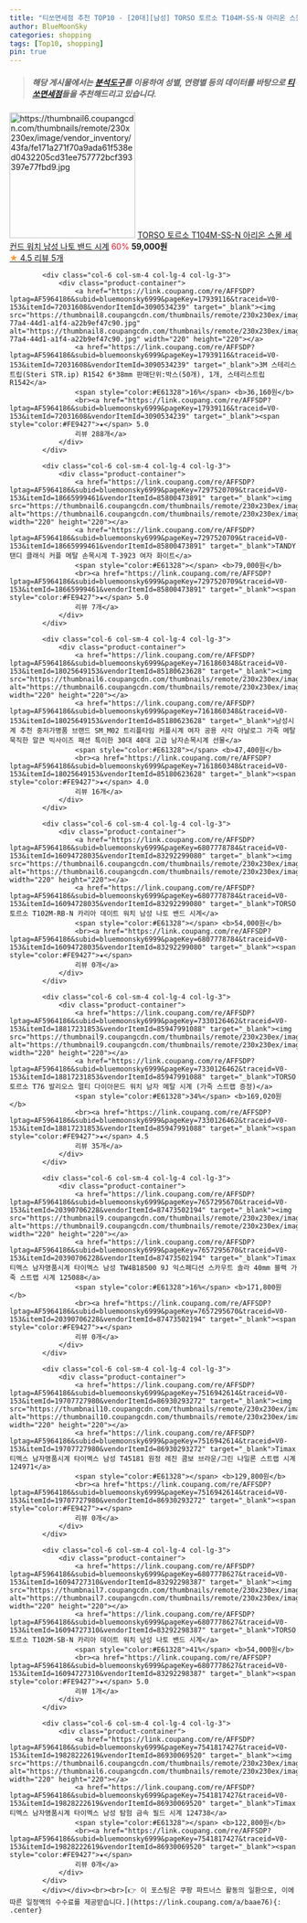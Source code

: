 ```yaml
---
title: "티쏘면세점 추천 TOP10 - [20대][남성] TORSO 토르소 T104M-SS-N 아리온 스몰 세컨드 워치 남성 나토 밴드 시계"
author: BlueMoonSky
categories: shopping
tags: [Top10, shopping]
pin: true
---
```


> ##### 해당 게시물에서는 [**분석도구**](https://itemscout.io/)를 이용하여 **성별**, **연령별** 등의 데이터를 바탕으로 [**티쏘면세점**](https://link.coupang.com/a/baae76)들을 추천해드리고 있습니다.
<div class="container"><div class="row">
            <div class="col-6 col-sm-4 col-lg-4 col-lg-3">
                <div class="product-container">
                    <a href="https://link.coupang.com/re/AFFSDP?lptag=AF5964186&subid=bluemoonsky6999&pageKey=6807777724&traceid=V0-153&itemId=16094723815&vendorItemId=83292294942" target="_blank"><img src="https://thumbnail6.coupangcdn.com/thumbnails/remote/230x230ex/image/vendor_inventory/43fa/fe171a271f70a9ada61f538ed0432205cd31ee757772bcf393397e77fbd9.jpg" alt="https://thumbnail6.coupangcdn.com/thumbnails/remote/230x230ex/image/vendor_inventory/43fa/fe171a271f70a9ada61f538ed0432205cd31ee757772bcf393397e77fbd9.jpg" width="220" height="220"></a>
                    <a href="https://link.coupang.com/re/AFFSDP?lptag=AF5964186&subid=bluemoonsky6999&pageKey=6807777724&traceid=V0-153&itemId=16094723815&vendorItemId=83292294942" target="_blank">TORSO 토르소 T104M-SS-N 아리온 스몰 세컨드 워치 남성 나토 밴드 시계</a>
                    <span style="color:#E61328">60%</span> <b>59,000원</b>
                    <br><a href="https://link.coupang.com/re/AFFSDP?lptag=AF5964186&subid=bluemoonsky6999&pageKey=6807777724&traceid=V0-153&itemId=16094723815&vendorItemId=83292294942" target="_blank"><span style="color:#FE9427">★</span> 4.5
                    리뷰 5개</a>
                </div>
            </div>
            
            <div class="col-6 col-sm-4 col-lg-4 col-lg-3">
                <div class="product-container">
                    <a href="https://link.coupang.com/re/AFFSDP?lptag=AF5964186&subid=bluemoonsky6999&pageKey=17939116&traceid=V0-153&itemId=72031608&vendorItemId=3090534239" target="_blank"><img src="https://thumbnail8.coupangcdn.com/thumbnails/remote/230x230ex/image/vendor_inventory/images/2017/01/12/13/2/56722945-77a4-44d1-a1f4-a22b9ef47c90.jpg" alt="https://thumbnail8.coupangcdn.com/thumbnails/remote/230x230ex/image/vendor_inventory/images/2017/01/12/13/2/56722945-77a4-44d1-a1f4-a22b9ef47c90.jpg" width="220" height="220"></a>
                    <a href="https://link.coupang.com/re/AFFSDP?lptag=AF5964186&subid=bluemoonsky6999&pageKey=17939116&traceid=V0-153&itemId=72031608&vendorItemId=3090534239" target="_blank">3M 스테리스트립(Steri STR.ip) R1542 6*38mm 판매단위:박스(50개), 1개, 스테리스트립 R1542</a>
                    <span style="color:#E61328">16%</span> <b>36,160원</b>
                    <br><a href="https://link.coupang.com/re/AFFSDP?lptag=AF5964186&subid=bluemoonsky6999&pageKey=17939116&traceid=V0-153&itemId=72031608&vendorItemId=3090534239" target="_blank"><span style="color:#FE9427">★</span> 5.0
                    리뷰 288개</a>
                </div>
            </div>
            
            <div class="col-6 col-sm-4 col-lg-4 col-lg-3">
                <div class="product-container">
                    <a href="https://link.coupang.com/re/AFFSDP?lptag=AF5964186&subid=bluemoonsky6999&pageKey=7297520709&traceid=V0-153&itemId=18665999461&vendorItemId=85800473891" target="_blank"><img src="https://thumbnail6.coupangcdn.com/thumbnails/remote/230x230ex/image/vendor_inventory/4494/7872e00f180d44b419e2836c208fe57f961648e76d9649cd79ace2072c34.jpg" alt="https://thumbnail6.coupangcdn.com/thumbnails/remote/230x230ex/image/vendor_inventory/4494/7872e00f180d44b419e2836c208fe57f961648e76d9649cd79ace2072c34.jpg" width="220" height="220"></a>
                    <a href="https://link.coupang.com/re/AFFSDP?lptag=AF5964186&subid=bluemoonsky6999&pageKey=7297520709&traceid=V0-153&itemId=18665999461&vendorItemId=85800473891" target="_blank">TANDY 탠디 클래식 커플 메탈 손목시계 T-3923 여자 화이트</a>
                    <span style="color:#E61328"></span> <b>79,000원</b>
                    <br><a href="https://link.coupang.com/re/AFFSDP?lptag=AF5964186&subid=bluemoonsky6999&pageKey=7297520709&traceid=V0-153&itemId=18665999461&vendorItemId=85800473891" target="_blank"><span style="color:#FE9427">★</span> 5.0
                    리뷰 7개</a>
                </div>
            </div>
            
            <div class="col-6 col-sm-4 col-lg-4 col-lg-3">
                <div class="product-container">
                    <a href="https://link.coupang.com/re/AFFSDP?lptag=AF5964186&subid=bluemoonsky6999&pageKey=7161860348&traceid=V0-153&itemId=18025649153&vendorItemId=85180623628" target="_blank"><img src="https://thumbnail6.coupangcdn.com/thumbnails/remote/230x230ex/image/vendor_inventory/10b8/9ddcb115e28b3654f8f5e18902e7e9e5e88c86232978b30bd0c16564132b.jpg" alt="https://thumbnail6.coupangcdn.com/thumbnails/remote/230x230ex/image/vendor_inventory/10b8/9ddcb115e28b3654f8f5e18902e7e9e5e88c86232978b30bd0c16564132b.jpg" width="220" height="220"></a>
                    <a href="https://link.coupang.com/re/AFFSDP?lptag=AF5964186&subid=bluemoonsky6999&pageKey=7161860348&traceid=V0-153&itemId=18025649153&vendorItemId=85180623628" target="_blank">남성시계 추천 중저가명품 브랜드 SM_M02 트리플타임 커플시계 여자 공용 사각 아날로그 가죽 메탈 묵직한 알큰 빅사이즈 패션 특이한 30대 40대 고급 남자손목시계 선물</a>
                    <span style="color:#E61328"></span> <b>47,400원</b>
                    <br><a href="https://link.coupang.com/re/AFFSDP?lptag=AF5964186&subid=bluemoonsky6999&pageKey=7161860348&traceid=V0-153&itemId=18025649153&vendorItemId=85180623628" target="_blank"><span style="color:#FE9427">★</span> 4.0
                    리뷰 16개</a>
                </div>
            </div>
            
            <div class="col-6 col-sm-4 col-lg-4 col-lg-3">
                <div class="product-container">
                    <a href="https://link.coupang.com/re/AFFSDP?lptag=AF5964186&subid=bluemoonsky6999&pageKey=6807778784&traceid=V0-153&itemId=16094728035&vendorItemId=83292299080" target="_blank"><img src="https://thumbnail6.coupangcdn.com/thumbnails/remote/230x230ex/image/vendor_inventory/f08a/46a2ee88ef139a7ff9af6dfb84cbf444fc1e08b4247b291c9da57a1ba5e0.jpg" alt="https://thumbnail6.coupangcdn.com/thumbnails/remote/230x230ex/image/vendor_inventory/f08a/46a2ee88ef139a7ff9af6dfb84cbf444fc1e08b4247b291c9da57a1ba5e0.jpg" width="220" height="220"></a>
                    <a href="https://link.coupang.com/re/AFFSDP?lptag=AF5964186&subid=bluemoonsky6999&pageKey=6807778784&traceid=V0-153&itemId=16094728035&vendorItemId=83292299080" target="_blank">TORSO 토르소 T102M-RB-N 카리아 데이트 워치 남성 나토 밴드 시계</a>
                    <span style="color:#E61328"></span> <b>54,000원</b>
                    <br><a href="https://link.coupang.com/re/AFFSDP?lptag=AF5964186&subid=bluemoonsky6999&pageKey=6807778784&traceid=V0-153&itemId=16094728035&vendorItemId=83292299080" target="_blank"><span style="color:#FE9427">★</span> 
                    리뷰 0개</a>
                </div>
            </div>
            
            <div class="col-6 col-sm-4 col-lg-4 col-lg-3">
                <div class="product-container">
                    <a href="https://link.coupang.com/re/AFFSDP?lptag=AF5964186&subid=bluemoonsky6999&pageKey=7330126462&traceid=V0-153&itemId=18817231853&vendorItemId=85947991088" target="_blank"><img src="https://thumbnail9.coupangcdn.com/thumbnails/remote/230x230ex/image/vendor_inventory/7705/04ee61b3dfa2908df70fc84bbbd51e7becc08e944b76b76ccafb6723af7c.jpg" alt="https://thumbnail9.coupangcdn.com/thumbnails/remote/230x230ex/image/vendor_inventory/7705/04ee61b3dfa2908df70fc84bbbd51e7becc08e944b76b76ccafb6723af7c.jpg" width="220" height="220"></a>
                    <a href="https://link.coupang.com/re/AFFSDP?lptag=AF5964186&subid=bluemoonsky6999&pageKey=7330126462&traceid=V0-153&itemId=18817231853&vendorItemId=85947991088" target="_blank">TORSO 토르소 T76 발리오스 멀티 다이아몬드 워치 남자 메탈 시계 (가죽 스트랩 증정)</a>
                    <span style="color:#E61328">34%</span> <b>169,020원</b>
                    <br><a href="https://link.coupang.com/re/AFFSDP?lptag=AF5964186&subid=bluemoonsky6999&pageKey=7330126462&traceid=V0-153&itemId=18817231853&vendorItemId=85947991088" target="_blank"><span style="color:#FE9427">★</span> 4.5
                    리뷰 35개</a>
                </div>
            </div>
            
            <div class="col-6 col-sm-4 col-lg-4 col-lg-3">
                <div class="product-container">
                    <a href="https://link.coupang.com/re/AFFSDP?lptag=AF5964186&subid=bluemoonsky6999&pageKey=7657295670&traceid=V0-153&itemId=20390706228&vendorItemId=87473502194" target="_blank"><img src="https://thumbnail9.coupangcdn.com/thumbnails/remote/230x230ex/image/vendor_inventory/e62a/855980e10a02db36f98b73f956c82dcfd01c5f9f3b1da856eafbd7d6ca0d.jpg" alt="https://thumbnail9.coupangcdn.com/thumbnails/remote/230x230ex/image/vendor_inventory/e62a/855980e10a02db36f98b73f956c82dcfd01c5f9f3b1da856eafbd7d6ca0d.jpg" width="220" height="220"></a>
                    <a href="https://link.coupang.com/re/AFFSDP?lptag=AF5964186&subid=bluemoonsky6999&pageKey=7657295670&traceid=V0-153&itemId=20390706228&vendorItemId=87473502194" target="_blank">Timax 티멕스 남자명품시계 타이멕스 남성 TW4B18500 9J 익스페디션 스카우트 솔라 40mm 블랙 가죽 스트랩 시계 125088</a>
                    <span style="color:#E61328">16%</span> <b>171,800원</b>
                    <br><a href="https://link.coupang.com/re/AFFSDP?lptag=AF5964186&subid=bluemoonsky6999&pageKey=7657295670&traceid=V0-153&itemId=20390706228&vendorItemId=87473502194" target="_blank"><span style="color:#FE9427">★</span> 
                    리뷰 0개</a>
                </div>
            </div>
            
            <div class="col-6 col-sm-4 col-lg-4 col-lg-3">
                <div class="product-container">
                    <a href="https://link.coupang.com/re/AFFSDP?lptag=AF5964186&subid=bluemoonsky6999&pageKey=7516942614&traceid=V0-153&itemId=19707727980&vendorItemId=86930293272" target="_blank"><img src="https://thumbnail10.coupangcdn.com/thumbnails/remote/230x230ex/image/vendor_inventory/b429/3f88d461b0333d525070838e4c7dc44ed14a2e529a9e9ac657409b211a6a.jpg" alt="https://thumbnail10.coupangcdn.com/thumbnails/remote/230x230ex/image/vendor_inventory/b429/3f88d461b0333d525070838e4c7dc44ed14a2e529a9e9ac657409b211a6a.jpg" width="220" height="220"></a>
                    <a href="https://link.coupang.com/re/AFFSDP?lptag=AF5964186&subid=bluemoonsky6999&pageKey=7516942614&traceid=V0-153&itemId=19707727980&vendorItemId=86930293272" target="_blank">Timax 티멕스 남자명품시계 타이멕스 남성 T45181 원정 레진 콤보 브라운/그린 나일론 스트랩 시계 124971</a>
                    <span style="color:#E61328"></span> <b>129,800원</b>
                    <br><a href="https://link.coupang.com/re/AFFSDP?lptag=AF5964186&subid=bluemoonsky6999&pageKey=7516942614&traceid=V0-153&itemId=19707727980&vendorItemId=86930293272" target="_blank"><span style="color:#FE9427">★</span> 
                    리뷰 0개</a>
                </div>
            </div>
            
            <div class="col-6 col-sm-4 col-lg-4 col-lg-3">
                <div class="product-container">
                    <a href="https://link.coupang.com/re/AFFSDP?lptag=AF5964186&subid=bluemoonsky6999&pageKey=6807778627&traceid=V0-153&itemId=16094727310&vendorItemId=83292298387" target="_blank"><img src="https://thumbnail7.coupangcdn.com/thumbnails/remote/230x230ex/image/vendor_inventory/aec7/69d44ee275cfdc50850c91f6c9418fd9988a9af0098ceae96a65cf3d51a0.jpg" alt="https://thumbnail7.coupangcdn.com/thumbnails/remote/230x230ex/image/vendor_inventory/aec7/69d44ee275cfdc50850c91f6c9418fd9988a9af0098ceae96a65cf3d51a0.jpg" width="220" height="220"></a>
                    <a href="https://link.coupang.com/re/AFFSDP?lptag=AF5964186&subid=bluemoonsky6999&pageKey=6807778627&traceid=V0-153&itemId=16094727310&vendorItemId=83292298387" target="_blank">TORSO 토르소 T102M-SB-N 카리아 데이트 워치 남성 나토 밴드 시계</a>
                    <span style="color:#E61328">41%</span> <b>54,000원</b>
                    <br><a href="https://link.coupang.com/re/AFFSDP?lptag=AF5964186&subid=bluemoonsky6999&pageKey=6807778627&traceid=V0-153&itemId=16094727310&vendorItemId=83292298387" target="_blank"><span style="color:#FE9427">★</span> 5.0
                    리뷰 1개</a>
                </div>
            </div>
            
            <div class="col-6 col-sm-4 col-lg-4 col-lg-3">
                <div class="product-container">
                    <a href="https://link.coupang.com/re/AFFSDP?lptag=AF5964186&subid=bluemoonsky6999&pageKey=7541817427&traceid=V0-153&itemId=19828222619&vendorItemId=86930069520" target="_blank"><img src="https://thumbnail6.coupangcdn.com/thumbnails/remote/230x230ex/image/vendor_inventory/fa5e/d8a7e2c71c2a5ca8626785238522884efa83c063fd124768bcdf82c94511.jpg" alt="https://thumbnail6.coupangcdn.com/thumbnails/remote/230x230ex/image/vendor_inventory/fa5e/d8a7e2c71c2a5ca8626785238522884efa83c063fd124768bcdf82c94511.jpg" width="220" height="220"></a>
                    <a href="https://link.coupang.com/re/AFFSDP?lptag=AF5964186&subid=bluemoonsky6999&pageKey=7541817427&traceid=V0-153&itemId=19828222619&vendorItemId=86930069520" target="_blank">Timax 티멕스 남자명품시계 타이멕스 남성 탐험 금속 필드 시계 124738</a>
                    <span style="color:#E61328"></span> <b>122,800원</b>
                    <br><a href="https://link.coupang.com/re/AFFSDP?lptag=AF5964186&subid=bluemoonsky6999&pageKey=7541817427&traceid=V0-153&itemId=19828222619&vendorItemId=86930069520" target="_blank"><span style="color:#FE9427">★</span> 
                    리뷰 0개</a>
                </div>
            </div>
            </div></div><br><br>[👉 이 포스팅은 쿠팡 파트너스 활동의 일환으로, 이에 따른 일정액의 수수료를 제공받습니다.](https://link.coupang.com/a/baae76){: .center}